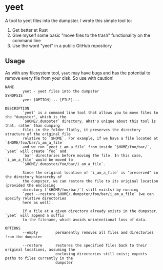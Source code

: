 # yeet
A tool to yeet files into the dumpster. I wrote this simple tool to:
1. Get better at Rust
2. Give myself some basic "move files to the trash" functionality on the command line
3. Use the word "yeet" in a public GitHub repository

## Usage
As with any filesystem tool, `yeet` may have bugs and has the potential to remove every
file from your disk. So use with caution!

```
NAME
        yeet - yeet files into the dumpster
SYNOPSIS
        yeet [OPTION]... [FILE]...

DESCRIPTION
        `yeet` is a command line tool that allows you to move files to the "dumpster", which is the
        `$HOME/.dumpster` directory. What's unique about this tool is that, rather than dumping
        files in the folder flatly, it preserves the directory structure of the original file
        relative to `$HOME`. For example, if we have a file located at `$HOME/foo/bar/i_am_a_file`
        and we run `yeet i_am_a_file` from inside `$HOME/foo/bar/`, `yeet` will create `foo` and
        `bar` directories before moving the file. In this case, `i_am_a_file` would be moved to
        `$HOME/.dumpster/foo/bar/i_am_a_file`.

        Since the original location of `i_am_a_file` is "preserved" in the directory hierarchy of
        the dumpster, we can restore the file to its original location (provided the enclosing
        directory (`$HOME/foo/bar/`) still exists) by running
        `yeet --restore $HOME/.dumpster/foo/bar/i_am_a_file` (we can specify relative directories
        here as well).

        If a file at a given directory already exists in the dumpster, `yeet` will append a suffix
        to the filename, which avoids unintentional loss of data.

OPTIONS
        --empty        permanently removes all files and directories from the dumpster

        --restore      restores the specified files back to their original locations, assuming the
                       enclosing directories still exist; expects paths to files currently in the
                       dumpster
```

